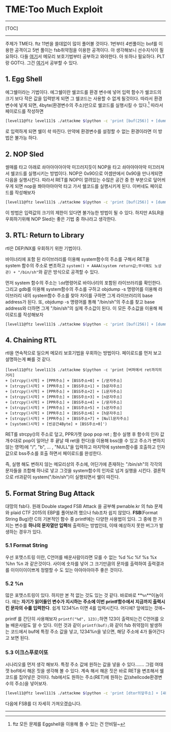 # TME:Too Much Exploit

------

[TOC]

------

주제가 TME다. ftz 11번을 쓸데없이 많이 풀어볼 것이다. 1번부터 4번풀이는 bof를 이용한 공격이고 5번 풀이는 fsb취약점을 이용한 공격이다. 아 생각해보니 선수지식이 필요하다. 다들 [여기](https://bpsecblog.wordpress.com/memory_protect_linux/)서 메모리 보호기법부터 공부하고 와야한다. 아 또하나 필요하다. PLT랑 GOT다. 그건 [여기](https://bpsecblog.wordpress.com/about_got_plt/)서 공부할 수 있다.

## 1. Egg Shell

에그쉘이라는 기법이다. 에그쉘이란 쉘코드를 환경 변수에 넣어 입력 함수가 쉘코드의 크기 보다 작은 값을 입력받게 되면 그 쉘코드는 사용할 수 없게 될것이다. 따라서 환경변수에 넣게 되면, 4byte(환경변수의 주소)만으로 쉘코드를 실행시킬 수 있다.[^1] 따라서 페이로드를 작성하면

```bash
[level11@ftz level11]$ ./attackme $(python -c 'print [buf(256)] + [dummy(12)] + [SFP(4)] + [SHELLCODE의 환경변수 주소]')
```

로 입력하게 되면 쉘이 솩 따진다. 만약에 환경변수를 설정할 수 없는 환경이라면 이 방법은 불가능 하다.

## 2. NOP Sled

썰매를 타고 아래로 솨아아아아아악 미끄러지듯이 NOP을 타고 솨아아아아악 미끄러져서 쉘코드를 실행시키는 방법이다. NOP은 0x90으로 어셈딴에서 0x90을 만나게되면 다음을 실행시킨다. 따라서 RET를 NOP이 깔려있는 수많은 공간 중 한 부분으로 덮어씌우게 되면 nop을 쫘아아아아악 타고 가서 쉘코드를 실행시키게 된다. 이버네도 페이로드를 작성해보자

```bash
[level11@ftz level11]$ ./attackme $(python -c 'print [buf(256)] + [dummy(12)] + [SFP(4)] + [NOP주소 중 하나] + [NOP(100000)] + [SHELLCODE]')
```

이 방법은 입력값의 크기의 제한이 있다면 불가능한 방법이 될 수 있다. 하지만 ASLR을 우회하기위해 NOP Sled는 좋은 기법 중 하나라고 생각한다.

## 3. RTL: Return to Library

rtl은 DEP/NX를 우회하기 위한 기법이다.

바이너리에 포함 된 라이브러리를 이용해 system함수의 주소를 구해서 RET을 system 함수의 주소로 변조하고 `system() + AAAA(system return값;무시해도 노상관) + "/bin/sh"`와 같은 방식으로 공격할 수 있다. 

먼저 system 함수의 주소는 `ldd`명령어로 바이너리의 포함된 라이브러리를 확인한다. 그리고 gdb를 이용해 system함수의 주소를 구하고 objdump -s 명령어를 이용해 라이브러리 내의 system함수 주소를 찾아 차이를 구하면 그게 라이브러리의 base address가 된다. 또, objdump -s 명령어를 통해 "/bin/sh"의 주소를 찾고 base address와 더하면 그게 "/bin/sh"의 실제 주소값이 된다. 이 모든 주소값을 이용해 페이로드를 작성해보자

```bash
[level11@ftz level11]$ ./attackme $(python -c 'print [buf(256)] + [dummy(12)] + [SFP(4)] + [system() 주소] + [dummy(4)] + ["/bin/sh"의 주소])
```

## 4. Chaining RTL

rtl을 연속적으로 일으켜 메모리 보호기법을 우회하는 방법이다. 페이로드를 먼저 보고 설명하는게 빠를 것 같다.

```
[level11@ftz level11]$ ./attackme $(python -c 'print [버퍼에서 ret까지의 거리]
+ [strcpy()시작] + [PPR주소] + [BSS주소+0] + [/문자주소] 
+ [strcpy()시작] + [PPR주소] + [BSS주소+1] + [b문자주소] 
+ [strcpy()시작] + [PPR주소] + [BSS주소+2] + [i문자주소] 
+ [strcpy()시작] + [PPR주소] + [BSS주소+3] + [n문자주소] 
+ [strcpy()시작] + [PPR주소] + [BSS주소+4] + [/문자주소] 
+ [strcpy()시작] + [PPR주소] + [BSS주소+5] + [s문자주소] 
+ [strcpy()시작] + [PPR주소] + [BSS주소+6] + [h문자주소] 
+ [strcpy()시작] + [PPR주소] + [BSS주소+7] + [Null문자주소] 
+ [system()시작] + [빈공간4Byte] + [BSS주소+0]')
```

RET를 strcpy()의 주소로 덮고, PPR가젯 (pop pop ret ; 함수 실행 후 함수의 인자 값 개수대로 pop이 일어난 후 끝날 때 ret을 한다)을 이용해 bss(쓸 수 있고 주소가 변하지 않는 영역)에 "/", "b", ... , "NULL"을 입력하고 마지막에 system함수를 호출하고 인자 값으로 bss주소를 호출 하면서 페이로드를 완성한다.

즉, 실행 해도 변하지 않는 메모리상의 주소에, 어딘가에 존재하는 "/bin/sh"의 각각의 문자들을 조합해 하나로 넣고 그것을 system함수의 인자로 넘겨 실행을 시킨다. 결론적으로 rtl과같이 system("/bin/sh")이 실행되면서 쉘이 따진다.

## 5. Format String Bug Attack

대망의 fsb다. 원래 Double staged FSB Attack 을 공부해 pwnable.kr 의 fsb 문제와 plaid CTF 2015의 EBP를 풀어보려 했으나 fsb조차 쉽지 않았다. **FSB**(Format String Bug)란 C의 기본적인 함수 중 printf에는 다양한 사용법이 있다. 그 중에 한 가지는 변수를 **하나의 문자열만 입력**해 출력하는 방법인데, 이때 예상하지 못한 버그가 발생하는 경우가 있다. 

### 5.1 Format String

우선 포맷스트링 이란, C언어를 배운사람이라면 모를 수 없는  %d %c %f %s %x %hn %n 과 같은것이다. 사이에 숫자를 넣어 그 크기만큼의 문자를 출력하여 출력결과를 이이이이이쁘게 정렬할 수 도 있는 아아아아아주 좋은 것이다.

### 5.2 %n

많은 포맷스트링이 있다. 하지만 본 적 없는 것도 있는 것 같다. 바로바로 **`%n`**이놈이다. 얘는 **자기가 읽어들인 변수가 지시하는 주소에 이번** **printf함수에서** **지금까지 출력시킨 문자의 수를 입력한다**. 쉽게 1234%n 이면 4를 입력시킨다. 어디에? 앞에있는 것에~

printf 를 간단히 사용해보자 `printf("%d", 123);`하면 123이 출력되는건 C언어를 오늘 배운사람도 알 수 있다. 이런 것과 같이 `printf(buf);`와 같이 fsb 취약점이 발생하는 코드에서 buf에 특정 주소 값을 넣고, 1234%n을 넣으면, 해당 주소에 4가 들어간다고 보면 된다.

###  5.3 이크스푸로이또

시나리오를 먼저 생각 해보자. 특정 주소 값에 원하는 값을 넣을 수 있다....... 그럼 여태껏 bof에서 해온 짓을 생각해 볼 수 있다. 계속 해서 해온 짓은 바로 RET을 변조해서 쉘코드를 집어넣은 것이다. fsb에서도 원하는 주소(RET)에 원하는 값(shellcode환경변수의 주소)을 넣어보자.

```bash
[level11@ftz level11]$ ./attackme $(python -c 'print [dtor의앞주소] + [4Byte공간] + [dtor의뒷주소] + %문자*2개 + %[쉘코드뒷주소만큼의문자수]c + %n + %[쉘코드앞주소만큼의문자수]c + %n')
```





다음에 FSB를 더 자세히 가져오겠습니다.





------

[^1]: ftz 모든 문제를 Eggshell을 이용해 풀 수 있는 건 안비밀~